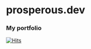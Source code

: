 # prosperous.dev
### My portfolio

[![Hits](https://hits.seeyoufarm.com/api/count/incr/badge.svg?url=https%3A%2F%2Fgithub.com%2FProsperityGH%2Fprosperous.dev&count_bg=%2300B9FF&title_bg=%23555555&icon=&icon_color=%23E7E7E7&title=hits&edge_flat=false)](https://hits.seeyoufarm.com)
